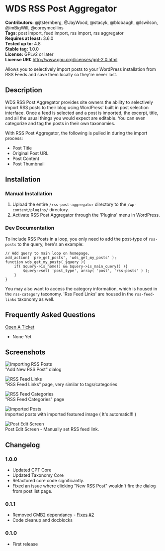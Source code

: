 # WDS RSS Post Aggregator #
**Contributors:**      @jtsternberg, @JayWood, @stacyk, @blobaugh, @lswilson, @imBigWill, @coreymcollins   
**Tags:**              post import, feed import, rss import, rss aggregator   
**Requires at least:** 3.6.0  
**Tested up to:**      4.8  
**Stable tag:**        1.0.0  
**License:**           GPLv2 or later  
**License URI:**       http://www.gnu.org/licenses/gpl-2.0.html  

Allows you to selectively import posts to your WordPress installation from RSS Feeds and save them locally so they're never lost.

## Description ## 

WDS RSS Post Aggregator provides site owners the ability to selectively import RSS posts to their blog using WordPress' built in post selection interface.  Once a feed is selected and a post is imported, the excerpt, title, and all the usual things you would expect are editable.  You can even categorize and tag the posts in their own taxonomies.

With RSS Post Aggregator, the following is pulled in during the import process:

* Post Title
* Original Post URL
* Post Content
* Post Thumbnail

## Installation ##

### Manual Installation ###

1. Upload the entire `/rss-post-aggregator` directory to the `/wp-content/plugins/` directory.
2. Activate RSS Post Aggregator through the 'Plugins' menu in WordPress.

### Dev Documentation ###
To include RSS Posts in a loop, you only need to add the post-type of `rss-posts` to the query, here's an example:
```
// Add query to main loop on homepage.
add_action( 'pre_get_posts', 'wds_get_my_posts' );
function wds_get_my_posts( $query ){
	if( $query->is_home() && $query->is_main_query() ){
		$query->set( 'post_type', array( 'post', 'rss-posts' ) );
	}
}
```
You may also want to access the category information, which is housed in the `rss-category` taxonomy.  'Rss Feed Links' are housed in the `rss-feed-links` taxonomy as well.

## Frequently Asked Questions ##
[Open A Ticket](https://github.com/WebDevStudios/WDS-RSS-Post-Aggregator/issues)

* None Yet 

## Screenshots ##

![Importing RSS Posts](https://raw.githubusercontent.com/WebDevStudios/WDS-RSS-Post-Aggregator/master/screenshot-1.jpg)   
"Add New RSS Post" dialog

![RSS Feed Links](https://raw.githubusercontent.com/WebDevStudios/WDS-RSS-Post-Aggregator/master/screenshot-2.jpg)   
"RSS Feed Links" page, very similar to tags/categories

![RSS Feed Categories](https://raw.githubusercontent.com/WebDevStudios/WDS-RSS-Post-Aggregator/master/screenshot-3.jpg)      
"RSS Feed Categories" page

![Imported Posts](https://raw.githubusercontent.com/WebDevStudios/WDS-RSS-Post-Aggregator/master/screenshot-4.jpg)   
Imported posts with imported featured image ( It's automatic!!! )

![Post Edit Screen](https://raw.githubusercontent.com/WebDevStudios/WDS-RSS-Post-Aggregator/master/screenshot-5.jpg)      
Post Edit Screen - Manually set RSS feed link.


## Changelog ##

### 1.0.0 ###
* Updated CPT Core
* Updated Taxonomy Core
* Refactored core code significantly.
* Fixed an issue where clicking "New RSS Post" wouldn't fire the dialog from post list page.

### 0.1.1 ###
* Removed CMB2 dependancy - [Fixes #2](https://github.com/WebDevStudios/WDS-RSS-Post-Aggregator/issues/2)
* Code cleanup and docblocks

### 0.1.0 ###
* First release
